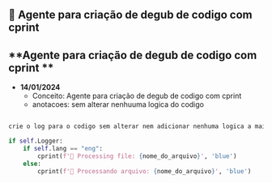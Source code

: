 ## 📖 Agente para criação de degub de codigo com cprint  
## **Agente para criação de degub de codigo com cprint ** 
- **14/01/2024**  
  - Conceito: Agente para criação de degub de codigo com cprint 
  - anotacoes: sem alterar nenhuuma logica do codigo

```bash

crie o log para o codigo sem alterar nem adicionar nenhuma logica a mais (Debug é a variavel que ativa o log , lang é a linguagem que pode ser en para ingles e pt para portugues) 
```

```python
if self.Logger:
    if self.lang == "eng":
        cprint(f'📖 Processing file: {nome_do_arquivo}', 'blue')
    else:
        cprint(f'📖 Processando arquivo: {nome_do_arquivo}', 'blue')

```